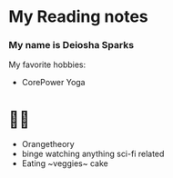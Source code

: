 # My Reading notes
### My name is Deiosha Sparks 
My favorite hobbies:
* CorePower Yoga
<h1>
      🧘‍♀️ 
    </h1>
    
* Orangetheory
* binge watching anything sci-fi related 
* Eating ~veggies~ cake
